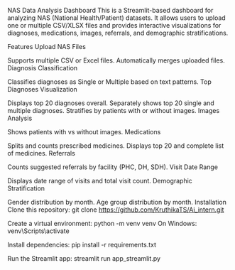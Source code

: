 NAS Data Analysis Dashboard
This is a Streamlit-based dashboard for analyzing NAS (National Health/Patient) datasets. It allows users to upload one or multiple CSV/XLSX files and provides interactive visualizations for diagnoses, medications, images, referrals, and demographic stratifications.

Features
Upload NAS Files

Supports multiple CSV or Excel files.
Automatically merges uploaded files.
Diagnosis Classification

Classifies diagnoses as Single or Multiple based on text patterns.
Top Diagnoses Visualization

Displays top 20 diagnoses overall.
Separately shows top 20 single and multiple diagnoses.
Stratifies by patients with or without images.
Images Analysis

Shows patients with vs without images.
Medications

Splits and counts prescribed medicines.
Displays top 20 and complete list of medicines.
Referrals

Counts suggested referrals by facility (PHC, DH, SDH).
Visit Date Range

Displays date range of visits and total visit count.
Demographic Stratification

Gender distribution by month.
Age group distribution by month.
Installation
Clone this repository: git clone https://github.com/KruthikaTS/Ai_intern.git

Create a virtual environment: python -m venv venv On Windows: venv\Scripts\activate

Install dependencies: pip install -r requirements.txt

Run the Streamlit app: streamlit run app_streamlit.py
